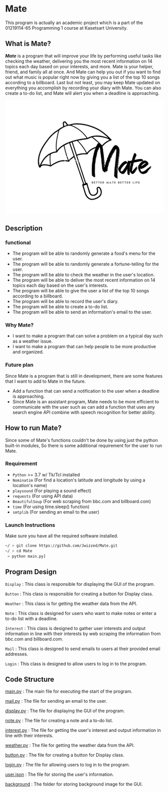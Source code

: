 # **Mate**

This program is actually an academic project which is a part of the 01219114-65 Programming 1 course at Kasetsart University.

## What is Mate?

**_Mate_** is a program that will improve your life by performing useful tasks like checking the weather, delivering you the most recent information on 14 topics each day based on your interests, and more. Mate is your helper, friend, and family all at once. And Mate can help you out if you want to find out what music is popular right now by giving you a list of the top 10 songs according to a billboard. Last but not least, you may keep Mate updated on everything you accomplish by recording your diary with Mate. You can also create a to-do list, and Mate will alert you when a deadline is approaching.

![Mate](md_pictures/Mate_logo.jpeg)

## **Description**
### functional

- The program will be able to randomly generate a food's menu for the user.
- The program will be able to randomly generate a fortune-telling for the user.
- The program will be able to check the weather in the user's location.
- The program will be able to deliver the most recent information on 14 topics each day based on the user's interests.
- The program will be able to give the user a list of the top 10 songs according to a billboard.
- The program will be able to record the user's diary.
- The program will be able to create a to-do list.
- The program will be able to send an information's email to the user.

### Why Mate?
- I want to make a program that can solve a problem on a typical day such as a weather issue. 
- I want to make a program that can help people to be more productive and organized.


### Future plan
Since Mate is a program that is still in development, there are some features that I want to add to Mate in the future.
- Add a function that can send a notification to the user when a deadline is approaching.
- Since Mate is an assistant program, Mate needs to be more efficient to communicate with the user such as can add a function that uses any search engine API combine with speech recognition for better ability.


## How to run Mate?
Since some of Mate's functions couldn't be done by using just the python built-in modules, So there is some additional requirement for the user to run Mate.
### Requirement
- `Python` >= 3.7 w/ Tk/Tcl installed
- `Nominatim` (For find a location's latitude and longitude by using a location's name)
- `playsound` (For playing a sound effect)
- `requests` (For using API data)
- `BeautifulSoup` (For web scraping from bbc.com and billboard.com)
- `time` (For using time.sleep() function)
- `smtplib` (For sending an email to the user)

### Launch Instructions
Make sure you have all the required software installed.
```bash
~/ > git clone https://github.com/Jwizzed/Mate.git
~/ > cd Mate
 > python main.py]
```


## Program Design

`Display` : This class is responsible for displaying the GUI of the program.

`Button` : This class is responsible for creating a button for Display class.

`Weather` : This class is for getting the weather data from the API.

`Note` : This class is designed for users who want to make notes or enter a to-do list with a deadline.

`Interest` : This class is designed to gather user interests and output information in line with their interests by web scraping the information from bbc.com and billboard.com.

`Mail` : This class is designed to send emails to users at their provided email addresses.

`Login` : This class is designed to allow users to log in to the program.


## Code Structure
[main.py](main.py) : The main file for executing the start of the program.

[mail.py](mail.py) : The file for sending an email to the user.

[display.py](display.py) : The file for displaying the GUI of the program.

[note.py](note.py) : The file for creating a note and a to-do list.

[interest.py](interest.py) : The file for getting the user's interest and output information in line with their interests.

[weather.py](weather.py) : The file for getting the weather data from the API.

[button.py](button.py) : The file for creating a button for Display class.

[login.py](login.py) : The file for allowing users to log in to the program.

[user.json](user.json) : The file for storing the user's information.

[background](background) : The folder for storing background image for the GUI.